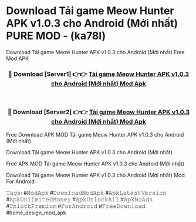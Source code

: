 # Download Tải game Meow Hunter APK v1.0.3 cho Android (Mới nhất) PURE MOD - (ka78l)
Download Tải game Meow Hunter APK v1.0.3 cho Android (Mới nhất) Free Mod APK

<div align="center">
<h3>🔴 Download [Server1] 👉👉 <a href="https://apk-comot.site?title=Tải_game_Meow_Hunter_APK_v1.0.3_cho_Android_(Mới_nhất)">Tải game Meow Hunter APK v1.0.3 cho Android (Mới nhất) Mod Apk</a></h3><br>

<h3>🔴 Download [Server2] 👉👉 <a href="https://apk-comot.site?title=Tải_game_Meow_Hunter_APK_v1.0.3_cho_Android_(Mới_nhất)">Tải game Meow Hunter APK v1.0.3 cho Android (Mới nhất) Mod Apk</a></h3>
</div>


Free Download APK MOD Tải game Meow Hunter APK v1.0.3 cho Android (Mới nhất)

Download Tải game Meow Hunter APK v1.0.3 cho Android (Mới nhất) 

Free APK MOD Tải game Meow Hunter APK v1.0.3 cho Android (Mới nhất) 

Download Tải game Meow Hunter APK v1.0.3 cho Android (Mới nhất) Mod For Android

𝚃𝚊𝚐𝚜: #𝙼𝚘𝚍𝙰𝚙𝚔 #𝙳𝚘𝚠𝚗𝚕𝚘𝚊𝚍𝙼𝚘𝚍𝙰𝚙𝚔 #𝙰𝚙𝚔𝙻𝚊𝚝𝚎𝚜𝚝𝚅𝚎𝚛𝚜𝚒𝚘𝚗 #𝙰𝚙𝚔𝚄𝚗𝚕𝚒𝚖𝚒𝚝𝚎𝚍𝙼𝚘𝚗𝚎𝚢 #𝙰𝚙𝚔𝚄𝚗𝚕𝚘𝚌𝚔𝙰𝚕𝚕 #𝙰𝚙𝚔𝙽𝚘𝙰𝚍𝚜 #𝚄𝚗𝚕𝚘𝚌𝚔𝙿𝚛𝚎𝚖𝚒𝚞𝚖 #𝙵𝚘𝚛𝙰𝚗𝚍𝚛𝚘𝚒𝚍 #𝙵𝚛𝚎𝚎𝙳𝚘𝚠𝚗𝚕𝚘𝚊𝚍 #home_design_mod_apk